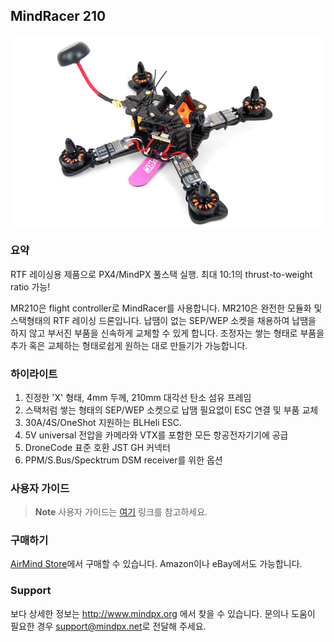 ## MindRacer 210

![](../../assets/hardware/hardware-mindracer210.png)

### 요약

RTF 레이싱용 제품으로 PX4/MindPX 풀스택 실행. 최대 10:1의 thrust-to-weight ratio 가능!

MR210은 flight controller로 MindRacer를 사용합니다. MR210은 완전한 모듈화 및 스택형태의 RTF 레이싱 드론입니다. 납땜이 없는 SEP/WEP 소켓을 채용하여 납땜을 하지 않고 부서진 부품을 신속하게 교체할 수 있게 합니다. 조정자는 쌓는 형태로 부품을 추가 혹은 교체하는 형태로쉽게 원하는 대로 만들기가 가능합니다.

### 하이라이트

1. 진정한 'X' 형태, 4mm 두께, 210mm 대각선 탄소 섬유 프레임
2. 스택처럼 쌓는 형태의 SEP/WEP 소켓으로 납땜 필요없이 ESC 연결 및 부품 교체
3. 30A/4S/OneShot 지원하는 BLHeli ESC.
4. 5V universal 전압을 카메라와 VTX를 포함한 모든 항공전자기기에 공급
5. DroneCode 표준 호환 JST GH 커넥터
6. PPM/S.Bus/Specktrum DSM receiver를 위한 옵션

### 사용자 가이드

> **Note** 사용자 가이드는  [여기](http://mindpx.net/assets/accessories/MR210usermanual_pdf.pdf) 링크를 참고하세요.

### 구매하기

[AirMind Store](http://drupal.xitronet.com/?q=catalog)에서 구매할 수 있습니다. Amazon이나 eBay에서도 가능합니다.

### Support

보다 상세한 정보는 http://www.mindpx.org 에서 찾을 수 있습니다. 문의나 도움이 필요한 경우 [support@mindpx.net](mailto:support@mindpx.net)로 전달해 주세요.
